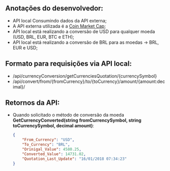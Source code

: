## Anotações do desenvolvedor:

- API local Consumindo dados da API externa;
- A API externa utilizada é a [Coin Market Cap](https://coinmarketcap.com/api/);
- API local está realizando a conversão de USD para qualquer moeda (USD, BRL, EUR, BTC e ETH);
- API local está realizando a conversão de BRL para as moedas -> BRL, EUR e USD;

## Formato para requisições via API local:
- /api/currencyConversion/getCurrenciesQuotation/{currencySymbol}
- /api/convert/from/{fromCurrency}/to/{toCurrency}/amount/{amount:decimal}/

## Retornos da API:
 - Quando solicitado o método de conversão da moeda **GetCurrencyConverted(string fromCurrencySymbol, string toCurrencySymbol, decimal amount)**:
    ```json
    {
        "From_Currency": "USD",
        "To_Currency": "BRL",
        "Orinigal_Value": 4580.25,
        "Converted_Value": 14731.02,
        "Quotation_Last_Update": "16/01/2018 07:34:23"
    }
    ```
